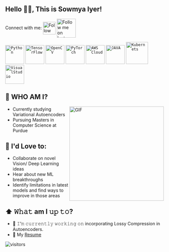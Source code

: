 ## Hello 👋🏽, This is Sowmya Iyer!

Connect with me: 
[<img src="https://i.pinimg.com/originals/de/b4/6f/deb46f02a59e3b3a2aa58fac16290d63.gif" height="40em" align="center" alt="Follow me on LinkedIn" title="Connect with me on LinkedIn"/>](https://linkedin.com/in/sowmya-j-iyer)
[<img src="https://media.giphy.com/media/l41YmiCZ8HXvVl5M4/giphy.gif" height="60em" align="center" alt="Follow me on Instagram" title="Connect with me on Instagram"/>](https://www.instagram.com/sowmya._.iyer)


<code><img height="60" src="https://media.giphy.com/media/KAq5w47R9rmTuvWOWa/giphy.gif" title="Python"></code>
<code><img height="60" src="https://media.giphy.com/media/SU2ic3wTfuC6JhD1lA/giphy.gif" title="TensorFlow"></code>
<code><img height="60" src="https://3.bp.blogspot.com/-yvrV6MUueGg/ToICp0YIDPI/AAAAAAAAADg/SYKg4dWpyC43AAfrDwBTR0VYmYT0QshEgCPcBGAYYCw/s1600/OpenCV_Logo.png" title="OpenCV"></code>
<code><img height="60" src="https://pytorch.org/assets/images/pytorch-logo.png" title="PyTorch"></code>
<code><img height="60" src="https://techtalent.ca/wp-content/uploads/2020/12/1_b_al7C5p26tbZG4sy-CWqw.png" title="AWS Cloud"></code>
<code><img height="60" src="https://cdn.freebiesupply.com/logos/thumbs/2x/java-4-logo.png" title="JAVA"></code>
<code><img height="70" src="https://media.giphy.com/media/hT0YvlAfRRT4fSqaKy/giphy.gif" title="Kubernets"></code>
<code><img height="60" src="https://media.giphy.com/media/SS8CV2rQdlYNLtBCiF/giphy.gif" title="VisualStudio"></code>

## :book: WHO AM I?
  <img align="right" alt="GIF" img height="300" src="https://media.giphy.com/media/cNfIqjpCY1zqfaLmd8/giphy.gif">


- Currently studying Variational Autoencoders
- Pursuing Masters in Computer Science at Purdue 

## :book: I'd Love to:
- Collaborate on novel Vision/ Deep Learning ideas
- Hear about new ML breakthroughs
- Identify limitations in latest models and find ways to improve in those areas 

## ⬆ 𝚆𝚑𝚊𝚝 am I 𝚞𝚙 𝚝𝚘?
- 🎯 𝙸’𝚖 𝚌𝚞𝚛𝚛𝚎𝚗𝚝𝚕𝚢 𝚠𝚘𝚛𝚔𝚒𝚗𝚐 𝚘𝚗 incorporating Lossy Compression in Autoencoders. 
- 📝 My [Resume](https://drive.google.com/file/d/1h0HWVSUd3fIGMPS9BkEMJGUrZdEfiXH6/view?usp=sharing)

![visitors](https://visitor-badge.laobi.icu/badge?page_id=Sowmya-Iyer.visitor-badge)
